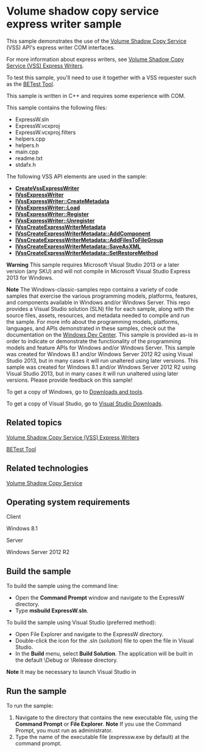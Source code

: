 Volume shadow copy service express writer sample
================================================

This sample demonstrates the use of the [Volume Shadow Copy Service](http://msdn.microsoft.com/en-us/library/windows/desktop/bb968832) (VSS) API's express writer COM interfaces.

For more information about express writers, see [Volume Shadow Copy Service (VSS) Express Writers](http://go.microsoft.com/fwlink/p/?linkid=182214).

To test this sample, you'll need to use it together with a VSS requester such as the [BETest Tool](http://msdn.microsoft.com/en-us/library/windows/desktop/bb530721).

This sample is written in C++ and requires some experience with COM.

This sample contains the following files:

-   ExpressW.sln
-   ExpressW.vcxproj
-   ExpressW.vcxproj.filters
-   helpers.cpp
-   helpers.h
-   main.cpp
-   readme.txt
-   stdafx.h

The following VSS API elements are used in the sample:

-   [**CreateVssExpressWriter**](http://msdn.microsoft.com/en-us/library/windows/desktop/dd405544)
-   [**IVssExpressWriter**](http://msdn.microsoft.com/en-us/library/windows/desktop/dd405596)
-   [**IVssExpressWriter::CreateMetadata**](http://msdn.microsoft.com/en-us/library/windows/desktop/dd405597)
-   [**IVssExpressWriter::Load**](http://msdn.microsoft.com/en-us/library/windows/desktop/dd405598)
-   [**IVssExpressWriter::Register**](http://msdn.microsoft.com/en-us/library/windows/desktop/dd405599)
-   [**IVssExpressWriter::Unregister**](http://msdn.microsoft.com/en-us/library/windows/desktop/dd405600)
-   [**IVssCreateExpressWriterMetadata**](http://msdn.microsoft.com/en-us/library/windows/desktop/dd765211)
-   [**IVssCreateExpressWriterMetadata::AddComponent**](http://msdn.microsoft.com/en-us/library/windows/desktop/dd765212)
-   [**IVssCreateExpressWriterMetadata::AddFilesToFileGroup**](http://msdn.microsoft.com/en-us/library/windows/desktop/dd765215)
-   [**IVssCreateExpressWriterMetadata::SaveAsXML**](http://msdn.microsoft.com/en-us/library/windows/desktop/dd765216)
-   [**IVssCreateExpressWriterMetadata::SetRestoreMethod**](http://msdn.microsoft.com/en-us/library/windows/desktop/dd765219)

**Warning**  This sample requires Microsoft Visual Studio 2013 or a later version (any SKU) and will not compile in Microsoft Visual Studio Express 2013 for Windows.

**Note**  The Windows-classic-samples repo contains a variety of code samples that exercise the various programming models, platforms, features, and components available in Windows and/or Windows Server. This repo provides a Visual Studio solution (SLN) file for each sample, along with the source files, assets, resources, and metadata needed to compile and run the sample. For more info about the programming models, platforms, languages, and APIs demonstrated in these samples, check out the documentation on the [Windows Dev Center](https://dev.windows.com). This sample is provided as-is in order to indicate or demonstrate the functionality of the programming models and feature APIs for Windows and/or Windows Server. This sample was created for Windows 8.1 and/or Windows Server 2012 R2 using Visual Studio 2013, but in many cases it will run unaltered using later versions. This sample was created for Windows 8.1 and/or Windows Server 2012 R2 using Visual Studio 2013, but in many cases it will run unaltered using later versions. Please provide feedback on this sample!

To get a copy of Windows, go to [Downloads and tools](http://go.microsoft.com/fwlink/p/?linkid=301696).

To get a copy of Visual Studio, go to [Visual Studio Downloads](http://go.microsoft.com/fwlink/p/?linkid=301697).

Related topics
--------------

[Volume Shadow Copy Service (VSS) Express Writers](http://go.microsoft.com/fwlink/p/?linkid=182214)

[BETest Tool](http://msdn.microsoft.com/en-us/library/windows/desktop/bb530721)

Related technologies
--------------------

[Volume Shadow Copy Service](http://msdn.microsoft.com/en-us/library/windows/desktop/bb968832)

Operating system requirements
-----------------------------

Client

Windows 8.1

Server

Windows Server 2012 R2

Build the sample
----------------

To build the sample using the command line:

-   Open the **Command Prompt** window and navigate to the ExpressW directory.
-   Type **msbuild ExpressW.sln**.

To build the sample using Visual Studio (preferred method):

-   Open File Explorer and navigate to the ExpressW directory.
-   Double-click the icon for the .sln (solution) file to open the file in Visual Studio.
-   In the **Build** menu, select **Build Solution**. The application will be built in the default \\Debug or \\Release directory.

**Note**  It may be necessary to launch Visual Studio in

Run the sample
--------------

To run the sample:

1.  Navigate to the directory that contains the new executable file, using the **Command Prompt** or **File Explorer**.
    **Note**  If you use the Command Prompt, you must run as administrator.
2.  Type the name of the executable file (expressw.exe by default) at the command prompt.

